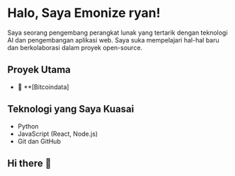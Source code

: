 # Halo, Saya Emonize ryan!
Saya seorang pengembang perangkat lunak yang tertarik dengan teknologi AI dan pengembangan aplikasi web. Saya suka mempelajari hal-hal baru dan berkolaborasi dalam proyek open-source.

## Proyek Utama
- 🌟 **[Bitcoindata]

## Teknologi yang Saya Kuasai
- Python
- JavaScript (React, Node.js)
- Git dan GitHub
## Hi there 👋

<!--
**emonizeryan/emonizeryan** is a ✨ _special_ ✨ repository because its `README.md` (this file) appears on your GitHub profile.

Here are some ideas to get you started:

- 🔭 I’m currently working on ...
- 🌱 I’m currently learning ...
- 👯 I’m looking to collaborate on ...
- 🤔 I’m looking for help with ...
- 💬 Ask me about ...
- 📫 How to reach me: ...
- 😄 Pronouns: ...
- ⚡ Fun fact: ...
-->
